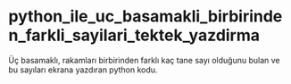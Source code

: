 # python_ile_uc_basamakli_birbirinden_farkli_sayilari_tektek_yazdirma
Üç basamaklı, rakamları birbirinden farklı kaç tane sayı olduğunu bulan ve bu sayıları ekrana yazdıran python kodu.
